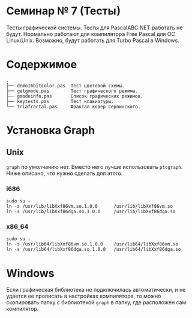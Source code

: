 # Семинар № 7 (Тесты)

Тесты графической системы.
Тесты для PascalABC.NET работать не будут.
Нормально работают для компилятора Free Pascal для ОС Linux\Unix.
Возможно, будут работать для Turbo Pascal в Windows.

# Содержимое

    .
    ├── demo16bitcolor.pas  Тест цветовой схемы.
    ├── getgmode.pas        Тест графического режима.
    ├── gmodeinfo.pas       Список графических режимов.
    ├── keytests.pas        Тест клавиатуры.
    └── triafractal.pas     Фрактал ковер Серпинского.

# Установка Graph

## Unix

`graph` по умолчанию нет. Вместо него лучше использовать `ptcgraph`.
Ниже описано, что нужно сделать для этого.

### i686

    sudo su -
    ln -s /usr/lib/libXxf86vm.so.1.0.0      /usr/lib/libXxf86vm.so
    ln -s /usr/lib/libXxf86dga.so.1.0.0     /usr/lib/libXxf86dga.so

### x86_64

    sudo su -
    ln -s /usr/lib64/libXxf86vm.so.1.0.0    /usr/lib64/libXxf86vm.so
    ln -s /usr/lib64/libXxf86dga.so.1.0.0   /usr/lib64/libXxf86dga.so

# Windows

Если графическая библиотека не подключилась автоматически,
и не удается ее прописать в настройках компилятора,
то можно скопировать папку с библиотекой `graph` в папку, 
где расположен сам компилятор.
